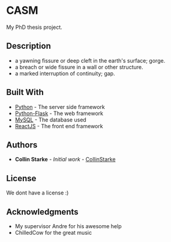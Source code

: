 # CASM

My PhD thesis project.

## Description

- a yawning fissure or deep cleft in the earth's surface; gorge.
- a breach or wide fissure in a wall or other structure.
- a marked interruption of continuity; gap.

## Built With

- [Python](https://docs.python.org/3/) - The server side framework
- [Python-Flask](https://flask.palletsprojects.com/en/1.1.x/) - The web framework
- [MySQL](https://dev.mysql.com/doc/refman/5.7/en/) - The database used
- [ReactJS](https://reactjs.org/) - The front end framework

## Authors

- **Collin Starke** - _Initial work_ - [CollinStarke](https://github.com/CollinStarke)

## License

We dont have a license :)

## Acknowledgments

- My supervisor Andre for his awesome help
- ChilledCow for the great music
